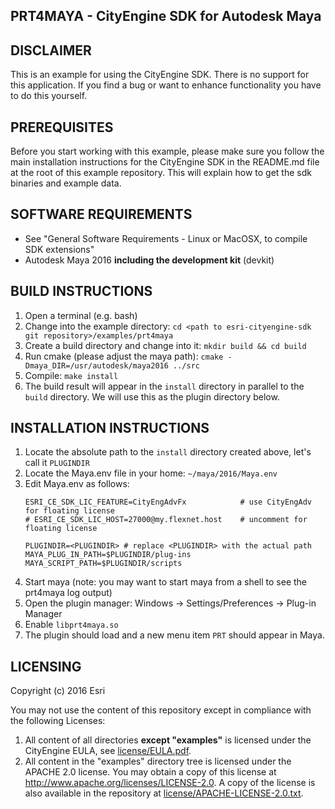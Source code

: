 PRT4MAYA - CityEngine SDK for Autodesk Maya
-------------------------------------------


DISCLAIMER
----------

This is an example for using the CityEngine SDK. There is no support for this application. 
If you find a bug or want to enhance functionality you have to do this yourself.


PREREQUISITES
-------------

Before you start working with this example, please make sure you follow
the main installation instructions for the CityEngine SDK in the
README.md file at the root of this example repository. This will 
explain how to get the sdk binaries and example data.


SOFTWARE REQUIREMENTS
---------------------

- See "General Software Requirements - Linux or MacOSX, to compile SDK extensions"
- Autodesk Maya 2016 **including the development kit** (devkit)


BUILD INSTRUCTIONS
------------------

1. Open a terminal (e.g. bash)
1. Change into the example directory: `cd <path to esri-cityengine-sdk git repository>/examples/prt4maya`
1. Create a build directory and change into it: `mkdir build && cd build`
1. Run cmake (please adjust the maya path): `cmake -Dmaya_DIR=/usr/autodesk/maya2016 ../src`
1. Compile: `make install`
1. The build result will appear in the `install` directory in parallel to the `build` directory. We will use this as the plugin directory below.


INSTALLATION INSTRUCTIONS
-------------------------

1. Locate the absolute path to the `install` directory created above, let's call it `PLUGINDIR`
1. Locate the Maya.env file in your home: `~/maya/2016/Maya.env`
1. Edit Maya.env as follows:
   ```
   ESRI_CE_SDK_LIC_FEATURE=CityEngAdvFx            # use CityEngAdv for floating license
   # ESRI_CE_SDK_LIC_HOST=27000@my.flexnet.host    # uncomment for floating license
   
   PLUGINDIR=<PLUGINDIR> # replace <PLUGINDIR> with the actual path
   MAYA_PLUG_IN_PATH=$PLUGINDIR/plug-ins
   MAYA_SCRIPT_PATH=$PLUGINDIR/scripts
   ```
1. Start maya (note: you may want to start maya from a shell to see the prt4maya log output)
1. Open the plugin manager: Windows -> Settings/Preferences -> Plug-in Manager
1. Enable `libprt4maya.so`
1. The plugin should load and a new menu item `PRT` should appear in Maya.


LICENSING
---------

Copyright (c) 2016 Esri

You may not use the content of this repository except in compliance with the following Licenses:
  1. All content of all directories **except "examples"** is licensed under the CityEngine EULA, see [license/EULA.pdf](license/EULA.pdf).
  2. All content in the "examples" directory tree is licensed under the APACHE 2.0 license. You may obtain a copy of this license at http://www.apache.org/licenses/LICENSE-2.0. A copy of the license is also available in the repository at [license/APACHE-LICENSE-2.0.txt](license/APACHE-LICENSE-2.0.txt).
